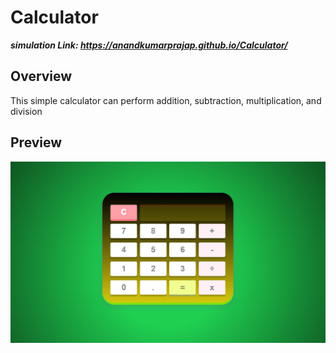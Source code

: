 # Calculator
***simulation Link: https://anandkumarprajap.github.io/Calculator/***

## Overview
This simple calculator can perform addition, subtraction, multiplication, and division 

## Preview
![Calculator Screenshot](images/Addcal.png)
